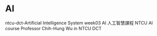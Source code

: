 # AI
ntcu-dct-Artificial Intelligence System week03 
AI 人工智慧課程
NTCU AI course
Professor Chih-Hung Wu in NTCU DCT
